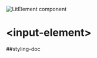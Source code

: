 ![LitElement component](https://img.shields.io/badge/litElement-component-blue.svg)

# \<input-element>

##styling-doc